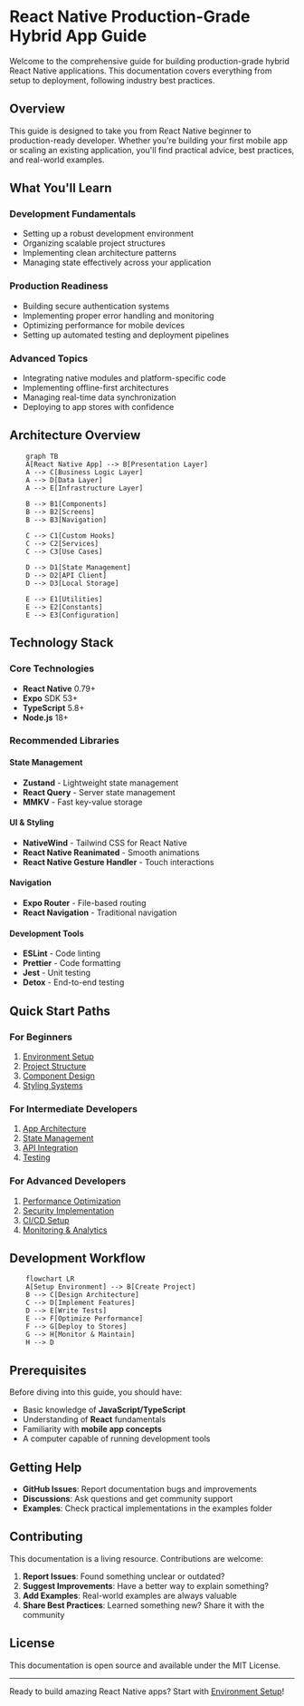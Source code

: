 # React Native Production-Grade Hybrid App Guide

Welcome to the comprehensive guide for building production-grade hybrid React Native applications. This documentation covers everything from setup to deployment, following industry best practices.

## Overview

This guide is designed to take you from React Native beginner to production-ready developer. Whether you're building your first mobile app or scaling an existing application, you'll find practical advice, best practices, and real-world examples.

## What You'll Learn

### Development Fundamentals

- Setting up a robust development environment
- Organizing scalable project structures
- Implementing clean architecture patterns
- Managing state effectively across your application

### Production Readiness

- Building secure authentication systems
- Implementing proper error handling and monitoring
- Optimizing performance for mobile devices
- Setting up automated testing and deployment pipelines

### Advanced Topics

- Integrating native modules and platform-specific code
- Implementing offline-first architectures
- Managing real-time data synchronization
- Deploying to app stores with confidence

## Architecture Overview

```mermaid
    graph TB
    A[React Native App] --> B[Presentation Layer]
    A --> C[Business Logic Layer]
    A --> D[Data Layer]
    A --> E[Infrastructure Layer]

    B --> B1[Components]
    B --> B2[Screens]
    B --> B3[Navigation]

    C --> C1[Custom Hooks]
    C --> C2[Services]
    C --> C3[Use Cases]

    D --> D1[State Management]
    D --> D2[API Client]
    D --> D3[Local Storage]

    E --> E1[Utilities]
    E --> E2[Constants]
    E --> E3[Configuration]
```

## Technology Stack

### Core Technologies

- **React Native** 0.79+
- **Expo** SDK 53+
- **TypeScript** 5.8+
- **Node.js** 18+

### Recommended Libraries

#### State Management

- **Zustand** - Lightweight state management
- **React Query** - Server state management
- **MMKV** - Fast key-value storage

#### UI & Styling

- **NativeWind** - Tailwind CSS for React Native
- **React Native Reanimated** - Smooth animations
- **React Native Gesture Handler** - Touch interactions

#### Navigation

- **Expo Router** - File-based routing
- **React Navigation** - Traditional navigation

#### Development Tools

- **ESLint** - Code linting
- **Prettier** - Code formatting
- **Jest** - Unit testing
- **Detox** - End-to-end testing

## Quick Start Paths

### For Beginners

1. [Environment Setup](setup/environment-setup.md)
2. [Project Structure](setup/project-structure.md)
3. [Component Design](architecture/component-design.md)
4. [Styling Systems](ui/styling-systems.md)

### For Intermediate Developers

1. [App Architecture](architecture/app-architecture.md)
2. [State Management](architecture/state-management.md)
3. [API Integration](data/api-integration.md)
4. [Testing](tools/testing.md)

### For Advanced Developers

1. [Performance Optimization](tools/performance.md)
2. [Security Implementation](security/authentication.md)
3. [CI/CD Setup](deployment/cicd.md)
4. [Monitoring & Analytics](monitoring/crash-reporting.md)

## Development Workflow

```mermaid
    flowchart LR
    A[Setup Environment] --> B[Create Project]
    B --> C[Design Architecture]
    C --> D[Implement Features]
    D --> E[Write Tests]
    E --> F[Optimize Performance]
    F --> G[Deploy to Stores]
    G --> H[Monitor & Maintain]
    H --> D
```

## Prerequisites

Before diving into this guide, you should have:

- Basic knowledge of **JavaScript/TypeScript**
- Understanding of **React** fundamentals
- Familiarity with **mobile app concepts**
- A computer capable of running development tools

## Getting Help

- **GitHub Issues**: Report documentation bugs and improvements
- **Discussions**: Ask questions and get community support
- **Examples**: Check practical implementations in the examples folder

## Contributing

This documentation is a living resource. Contributions are welcome:

1. **Report Issues**: Found something unclear or outdated?
2. **Suggest Improvements**: Have a better way to explain something?
3. **Add Examples**: Real-world examples are always valuable
4. **Share Best Practices**: Learned something new? Share it with the community

## License

This documentation is open source and available under the MIT License.

---

Ready to build amazing React Native apps? Start with [Environment Setup](setup/environment-setup.md)!

